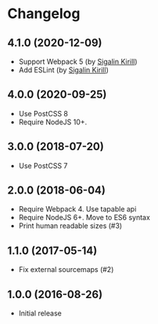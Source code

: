 # Changelog

## 4.1.0  (2020-12-09)
 * Support Webpack 5 (by [Sigalin Kirill](https://github.com/SumoTTo))
 * Add ESLint (by [Sigalin Kirill](https://github.com/SumoTTo))

## 4.0.0  (2020-09-25)
 * Use PostCSS 8
 * Require NodeJS 10+.

## 3.0.0  (2018-07-20)
 * Use PostCSS 7

## 2.0.0  (2018-06-04)
 * Require Webpack 4. Use tapable api
 * Require NodeJS 6+. Move to ES6 syntax
 * Print human readable sizes (#3)

## 1.1.0  (2017-05-14)
 * Fix external sourcemaps (#2)

## 1.0.0  (2016-08-26)
 * Initial release